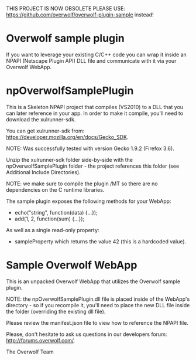 THIS PROJECT IS NOW OBSOLETE PLEASE USE: https://github.com/overwolf/overwolf-plugin-sample instead!





Overwolf sample plugin
======================

If you want to leverage your existing C/C++ code you can wrap it inside an NPAPI (Netscape Plugin API) DLL file and communicate with it via your Overwolf WebApp.

npOverwolfSamplePlugin
======================
This is a Skeleton NPAPI project that compiles (VS2010) to a DLL that you can later reference in your app.  In order to make it compile, you'll need to download the xulrunner-sdk.

You can get xulrunner-sdk from: https://developer.mozilla.org/en/docs/Gecko_SDK.

NOTE: Was successfully tested with version Gecko 1.9.2 (Firefox 3.6).

Unzip the xulrunner-sdk folder side-by-side with the npOverwolfSamplePlugin folder - the project references this folder (see Additional Include Directories).

NOTE: we make sure to compile the plugin /MT so there are no dependencies on the C runtime libraries.



The sample plugin exposes the following methods for your WebApp:

- echo("string", function(data) {...});
- add(1, 2, function(sum) {...});

As well as a single read-only property:

- sampleProperty which returns the value 42 (this is a hardcoded value). 


Sample Overwolf WebApp
======================
This is an unpacked Overwolf WebApp that utilizes the Overwolf sample plugin.

NOTE: the npOverwolfSamplePlugin.dll file is placed inside of the WebApp's directory - so if you recompile it, you'll need to place the new DLL file inside the folder (overriding the existing dll file).

Please review the manifest.json file to view how to reference the NPAPI file.

Please, don't hesitate to ask us questions in our developers forum: http://forums.overwolf.com/.

The Overwolf Team